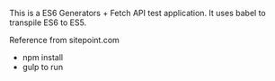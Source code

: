 This is a ES6 Generators + Fetch API test application. It uses babel to transpile ES6 to ES5.

Reference from sitepoint.com

  - npm install
  - gulp to run
